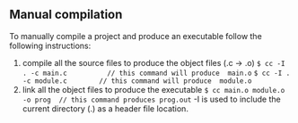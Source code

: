 ## Manual compilation
To manually compile a project and produce an executable follow the following instructions:

1. compile all the source files to produce the object files (.c -> .o)
```$ cc -I . -c main.c  		// this command will produce  main.o```
```$ cc -I . -c module.c 		// this command will produce  module.o```
2.  link all the object files to produce the executable 
```$ cc main.o module.o -o prog	 // this command produces prog.out```
-I is used to include the current directory (.) as a header file location.

